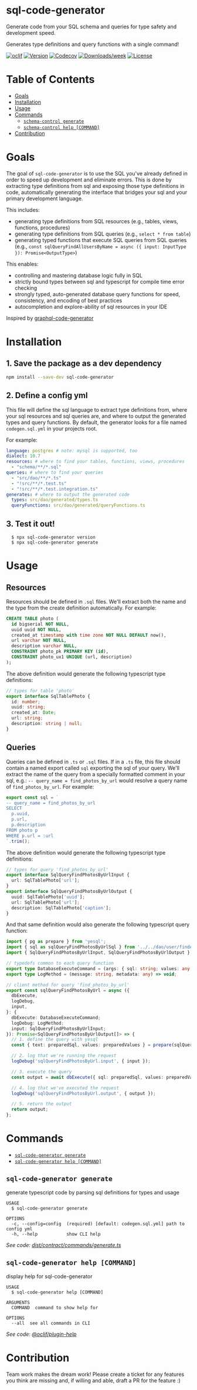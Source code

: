 # sql-code-generator

Generate code from your SQL schema and queries for type safety and development speed.

Generates type definitions and query functions with a single command!

[![oclif](https://img.shields.io/badge/cli-oclif-brightgreen.svg)](https://oclif.io)
[![Version](https://img.shields.io/npm/v/sql-code-generator.svg)](https://npmjs.org/package/sql-code-generator)
[![Codecov](https://codecov.io/gh/uladkasach/sql-code-generator/branch/master/graph/badge.svg)](https://codecov.io/gh/uladkasach/sql-code-generator)
[![Downloads/week](https://img.shields.io/npm/dw/sql-code-generator.svg)](https://npmjs.org/package/sql-code-generator)
[![License](https://img.shields.io/npm/l/sql-code-generator.svg)](https://github.com/uladkasach/sql-code-generator/blob/master/package.json)

# Table of Contents
<!-- toc -->
- [Goals](#goals)
- [Installation](#installation)
- [Usage](#usage)
- [Commands](#commands)
  - [`schema-control generate`](#schema-control-generate)
  - [`schema-control help [COMMAND]`](#schema-control-help-command)
- [Contribution](#contribution)
<!-- tocstop -->

# Goals

The goal of `sql-code-generator` is to use the SQL you've already defined in order to speed up development and eliminate errors. This is done by extracting type definitions from sql and exposing those type definitions in code, automatically generating the interface that bridges your sql and your primary development language.

This includes:
- generating type definitions from SQL resources (e.g., tables, views, functions, procedures)
- generating type definitions from SQL queries (e.g., `select * from table`)
- generating typed functions that execute SQL queries from SQL queries (e.g., `const sqlQueryFindAllUsersByName = async ({ input: InputType }): Promise<OutputType>`)

This enables:
- controlling and mastering database logic fully in SQL
- strictly bound types between sql and typescript for compile time error checking
- strongly typed, auto-generated database query functions for speed, consistency, and encoding of best practices
- autocompletion and explore-ability of sql resources in your IDE

Inspired by [graphql-code-generator](https://graphql-code-generator.com/)

# Installation

## 1. Save the package as a dev dependency
  ```sh
  npm install --save-dev sql-code-generator
  ```

## 2. Define a config yml

This file will define the sql language to extract type definitions from, where your sql resources and sql queries are, and where to output the generated types and query functions. By default, the generator looks for a file named `codegen.sql.yml` in your projects root.

For example:
```yml
language: postgres # note: mysql is supported, too
dialect: 10.7
resources: # where to find your tables, functions, views, procedures
  - "schema/**/*.sql"
queries: # where to find your queries
  - "src/dao/**/*.ts"
  - "!src/**/*.test.ts"
  - "!src/**/*.test.integration.ts"
generates: # where to output the generated code
  types: src/dao/generated/types.ts
  queryFunctions: src/dao/generated/queryFunctions.ts
```

## 3. Test it out!
```
  $ npx sql-code-generator version
  $ npx sql-code-generator generate
```


# Usage

## Resources

Resources should be defined in `.sql` files. We'll extract both the name and the type from the create definition automatically. For example:
```sql
CREATE TABLE photo (
  id bigserial NOT NULL,
  uuid uuid NOT NULL,
  created_at timestamp with time zone NOT NULL DEFAULT now(),
  url varchar NOT NULL,
  description varchar NULL,
  CONSTRAINT photo_pk PRIMARY KEY (id),
  CONSTRAINT photo_ux1 UNIQUE (url, description)
);
```

The above definition would generate the following typescript type definitions:
```ts
// types for table 'photo'
export interface SqlTablePhoto {
  id: number;
  uuid: string;
  created_at: Date;
  url: string;
  description: string | null;
}
```

## Queries
Queries can be defined in `.ts` or `.sql` files. If in a `.ts` file, this file should contain a named export called `sql` exporting the sql of your query. We'll extract the name of the query from a specially formatted comment in your sql, e.g.: `-- query_name = find_photos_by_url` would resolve a query name of `find_photos_by_url`. For example:

```ts
export const sql = `
-- query_name = find_photos_by_url
SELECT
  p.uuid,
  p.url,
  p.description
FROM photo p
WHERE p.url = :url
`.trim();
```

The above definition would generate the following typescript type definitions:
```ts
// types for query 'find_photos_by_url'
export interface SqlQueryFindPhotosByUrlInput {
  url: SqlTablePhoto['url'];
}
export interface SqlQueryFindPhotosByUrlOutput {
  uuid: SqlTablePhoto['uuid'];
  url: SqlTablePhoto['url'];
  description: SqlTablePhoto['caption'];
}
```

And that same definition would also generate the following typescript query function:
```ts
import { pg as prepare } from 'yesql';
import { sql as sqlQueryFindPhotosByUrlSql } from '../../dao/user/findAllByName';
import { SqlQueryFindPhotosByUrlInput, SqlQueryFindPhotosByUrlOutput } from './types';

// typedefs common to each query function
export type DatabaseExecuteCommand = (args: { sql: string; values: any[] }) => Promise<any[]>;
export type LogMethod = (message: string, metadata: any) => void;

// client method for query 'find_photos_by_url'
export const sqlQueryFindPhotosByUrl = async ({
  dbExecute,
  logDebug,
  input,
}: {
  dbExecute: DatabaseExecuteCommand;
  logDebug: LogMethod;
  input: SqlQueryFindPhotosByUrlInput;
}): Promise<SqlQueryFindPhotosByUrlOutput[]> => {
  // 1. define the query with yesql
  const { text: preparedSql, values: preparedValues } = prepare(sqlQueryFindPhotosByUrlSql)(input);

  // 2. log that we're running the request
  logDebug('sqlQueryFindPhotosByUrl.input', { input });

  // 3. execute the query
  const output = await dbExecute({ sql: preparedSql, values: preparedValues });

  // 4. log that we've executed the request
  logDebug('sqlQueryFindPhotosByUrl.output', { output });

  // 5. return the output
  return output;
};
```

# Commands
<!-- commands -->
* [`sql-code-generator generate`](#sql-code-generator-generate)
* [`sql-code-generator help [COMMAND]`](#sql-code-generator-help-command)

## `sql-code-generator generate`

generate typescript code by parsing sql definitions for types and usage

```
USAGE
  $ sql-code-generator generate

OPTIONS
  -c, --config=config  (required) [default: codegen.sql.yml] path to config yml
  -h, --help           show CLI help
```

_See code: [dist/contract/commands/generate.ts](https://github.com/uladkasach/sql-code-generator/blob/v0.0.0/dist/contract/commands/generate.ts)_

## `sql-code-generator help [COMMAND]`

display help for sql-code-generator

```
USAGE
  $ sql-code-generator help [COMMAND]

ARGUMENTS
  COMMAND  command to show help for

OPTIONS
  --all  see all commands in CLI
```

_See code: [@oclif/plugin-help](https://github.com/oclif/plugin-help/blob/v2.2.0/src/commands/help.ts)_
<!-- commandsstop -->


# Contribution

Team work makes the dream work! Please create a ticket for any features you think are missing and, if willing and able, draft a PR for the feature :)
